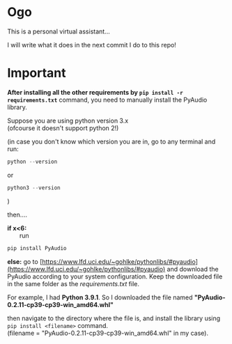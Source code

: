 
# Ogo

This is a personal virtual assistant...

I will write what it does in the next commit I do to this repo!



# Important

**After installing all the other requirements by ```pip install -r requirements.txt```** command, you need to manually install the PyAudio library.

Suppose you are using python version 3.x\
(ofcourse it doesn't support python 2!)

(in case you don't know which version you are in, go to any terminal and run:

```powershell
python --version
```
or

```powershell
python3 --version
```


)

then....


**if x<6:**\
&emsp;&emsp;run

```powershell
pip install PyAudio
```

**else:** go to [https://www.lfd.uci.edu/~gohlke/pythonlibs/#pyaudio](https://www.lfd.uci.edu/~gohlke/pythonlibs/#pyaudio)
and download the PyAudio according to your system configuration. Keep the downloaded file in the same folder as the *requirements.txt* file.

For example, I had **Python 3.9.1**. So I downloaded the file named **"PyAudio-0.2.11-cp39-cp39-win_amd64.whl"** 

then navigate to the directory where the file is, and install the library using ```pip install <filename>``` command.\
(filename = "PyAudio-0.2.11-cp39-cp39-win_amd64.whl" in my case).